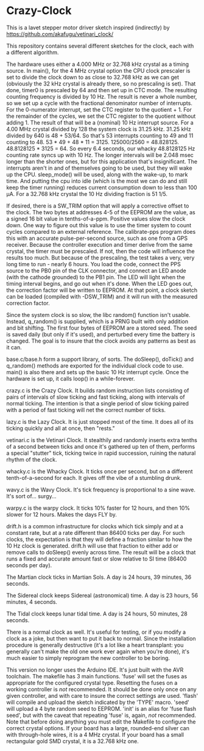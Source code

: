 Crazy-Clock
===========

This is a lavet stepper motor driver sketch inspired (indirectly) by https://github.com/akafugu/vetinari_clock/

This repository contains several different sketches for the clock, each with a different algorithm.

The hardware uses either a 4.000 MHz or 32.768 kHz crystal as a timing source. In main(), for the 4 MHz crystal option the CPU clock prescaler is set to divide the clock down to as close to 32.768 kHz as we can get (obviously the 32 kHz crystal is already there, so no prescaling is set). That done, timer0 is prescaled by 64 and then set up in CTC mode. The resulting counting frequency is divided by 10 Hz. The result is never a whole number, so we set up a cycle with the fractional denominator number of interrupts. For the 0-numerator interrupt, set the CTC register to the quotient + 1. For the remainder of the cycles, we set the CTC register to the quotient without adding 1. The result of that will be a (nominal) 10 Hz interrupt source. For a 4.00 MHz crystal divided by 128 the system clock is 31.25 kHz. 31.25 kHz divided by 640 is 48 + 53/64. So that's 53 interrupts counting to 49 and 11 counting to 48. 53 * 49 + 48 * 11 = 3125. 125000/2560 = 48.828125. 48.8128125 * 3125 = 64. So every 6.4 seconds, our whacky 48.8128125 Hz counting rate syncs up with 10 Hz. The longer intervals will be 2.048 msec longer than the shorter ones, but for this application that's insignificant. The interrupts aren't in and of themselves going to be used, but they will wake up the CPU. sleep_mode() will be used, along with the wake-up, to mark time. And putting the cpu into idle (which is the most we can do and still keep the timer running) reduces current consumption down to less than 100 µA. For a 32.768 kHz crystal the 10 Hz dividing fraction is 51 1/5.

If desired, there is a SW_TRIM option that will apply a corrective offset to the clock. The two bytes at addresses 4-5 of the EEPROM are the value, as a signed 16 bit value in tenths-of-a-ppm. Positive values slow the clock down. One way to figure out this value is to use the timer system to count cycles compared to an external reference. The calibrate-pps program does this with an accurate pulse-per-second source, such as one from a GPS receiver. Because the controller execution and timer derive from the same crystal, the timer must be prescaled. If not, then the code will influence the results too much. But because of the prescaling, the test takes a very, very long time to run - nearly 6 hours. You load the code, connect the PPS source to the PB0 pin of the CLK connector, and connect an LED anode (with the cathode grounded) to the PB1 pin. The LED will light when the timing interval begins, and go out when it's done. When the LED goes out, the correction factor will be written to EEPROM. At that point, a clock sketch can be loaded (compiled with -DSW_TRIM) and it will run with the measured correction factor.

Since the system clock is so slow, the libc random() function isn't usable. Instead, q_random() is supplied, which is a PRNG built with only addition and bit shifting. The first four bytes of EEPROM are a stored seed. The seed is saved daily (but only if it's used), and perturbed every time the battery is changed. The goal is to insure that the clock avoids any patterns as best as it can.

base.c/base.h form a support library, of sorts. The doSleep(), doTick() and q_random() methods are exported for the individual clock code to use. main() is also there and sets up the basic 10 Hz interrupt cycle. Once the hardware is set up, it calls loop() in a while-forever.

crazy.c is the Crazy Clock. It builds random instruction lists consisting of pairs of intervals of slow ticking and fast ticking, along with intervals of normal ticking. The intention is that a single period of slow ticking paired with a period of fast ticking will net the correct number of ticks.


lazy.c is the Lazy Clock. It is just stopped most of the time. It does all of its ticking quickly and all at once, then "rests."


vetinari.c is the Vetinari Clock. It stealthily and randomly inserts extra tenths of a second between ticks and once it's gathered up ten of them, performs a special "stutter" tick, ticking twice in rapid succession, ruining the natural rhythm of the clock.


whacky.c is the Whacky Clock. It ticks once per second, but on a different tenth-of-a-second for each. It gives off the vibe of a stumbling drunk.


wavy.c is the Wavy Clock. It's tick frequency is proportional to a sine wave. It's sort of... surgy...


warpy.c is the warpy clock. It ticks 10% faster for 12 hours, and then 10% slower for 12 hours. Makes the days FLY by.


drift.h is a common infrastructure for clocks which tick simply and at a constant rate, but at a rate different than 86400 ticks per day. For such clocks, the expectation is that they will define a fraction similar to how the 10 Hz clock is generated. drift.h will use that fraction to either add or remove calls to doSleep() evenly across time. The result will be a clock that runs a fixed and accurate amount fast or slow relative to SI time (86400 seconds per day).

The Martian clock ticks in Martian Sols. A day is 24 hours, 39 minutes, 36 seconds.


The Sidereal clock keeps Sidereal (astronomical) time. A day is 23 hours, 56 minutes, 4 seconds.


The Tidal clock keeps lunar tidal time. A day is 24 hours, 50 minutes, 28 seconds.


There is a normal clock as well. It's useful for testing, or if you modify a clock as a joke, but then want to put it back to normal. Since the installation procedure is generally destructive (it's a lot like a heart transplant: you generally can't make the old one work ever again when you're done), it's much easier to simply reprogram the new controller to be boring.


This version no longer uses the Arduino IDE. It's just built with the AVR toolchain. The makefile has 3 main functions. 'fuse' will set the fuses as appropriate for the configured crystal type. Resetting the fuses on a working controller is *not* recommended. It should be done only once on any given controller, and with care to insure the correct settings are used. 'flash' will compile and upload the sketch indicated by the 'TYPE' macro. 'seed' will upload a 4 byte random seed to EEPROM. 'init' is an alias for 'fuse flash seed', but with the caveat that repeating 'fuse' is, again, *not* recommended. Note that before doing anything you must edit the Makefile to configure the correct crystal options. If your board has a large, rounded-end silver can with through-hole wires, it is a 4 MHz crystal. If your board has a small rectangular gold SMD crystal, it is a 32.768 kHz one.

